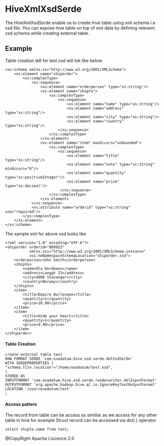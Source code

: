 # HiveXmlXsdSerde

The HiveXmlXsdSerde enable us to create hive table using xml schema i.e xsd file. You
can expose hive table on top of xml data by defining relevent xsd schema while creating 
external table.


## Example 
Table creation ddl for test.xsd will lok like below 

```
<xs:schema xmlns:xs="http://www.w3.org/2001/XMLSchema">
    <xs:element name="shiporder">
        <xs:complexType>
            <xs:sequence>
                <xs:element name="orderperson" type="xs:string"/>
                <xs:element name="shipto">
                    <xs:complexType>
                        <xs:sequence>
                            <xs:element name="name" type="xs:string"/>
                            <xs:element name="address" type="xs:string"/>
                            <xs:element name="city" type="xs:string"/>
                            <xs:element name="country" type="xs:string"/>
                        </xs:sequence>
                    </xs:complexType>
                </xs:element>
                <xs:element name="item" maxOccurs="unbounded">
                    <xs:complexType>
                        <xs:sequence>
                            <xs:element name="title" type="xs:string"/>
                            <xs:element name="note" type="xs:string" minOccurs="0"/>
                            <xs:element name="quantity" type="xs:positiveInteger"/>
                            <xs:element name="price" type="xs:decimal"/>
                         </xs:sequence>
                    </xs:complexType>
                </xs:element>
            </xs:sequence>
            <xs:attribute name="orderid" type="xs:string" use="required"/>
        </xs:complexType>
    </xs:element>
</xs:schema>

```



The sample xml for above xsd looks like 

```
<?xml version="1.0" encoding="UTF-8"?>
<shiporder orderid="889923"
           xmlns:xsi="http://www.w3.org/2001/XMLSchema-instance"
           xsi:noNamespaceSchemaLocation="shiporder.xsd">
    <orderperson>John Smith</orderperson>
    <shipto>
        <name>Ola Nordmann</name>
        <address>Langgt 23</address>
        <city>4000 Stavanger</city>
        <country>Norway</country>
    </shipto>
    <item>
        <title>Empire Burlesque</title>
        <quantity>1</quantity>
        <price>10.90</price>
    </item>
    <item>
        <title>Hide your heart</title>
        <quantity>1</quantity>
        <price>9.90</price>
    </item>
</shiporder>

```

#### Table Creation
```
create external table test 
ROW FORMAT SERDE 'com.exadatum.hive.xsd.serde.XmlXsdSerDe'
WITH SERDEPROPERTIES (
"schema.file.location"="/home/exadatum/test.xsd",
)
STORED AS
INPUTFORMAT 'com.exadatum.hive.xsd.serde.readerwriter.XmlInputFormat'
OUTPUTFORMAT 'org.apache.hadoop.hive.ql.io.IgnoreKeyTextOutputFormat'
LOCATION '/user/exadatum/test'
;
```


#### Access pattern 
The record from table can be access as simillar as we access for any other table in hive for example Struct record can be accessed via dot(.) operator
```
select shipto.name from test;
```


@CopyRight Apache Liscence 2.0